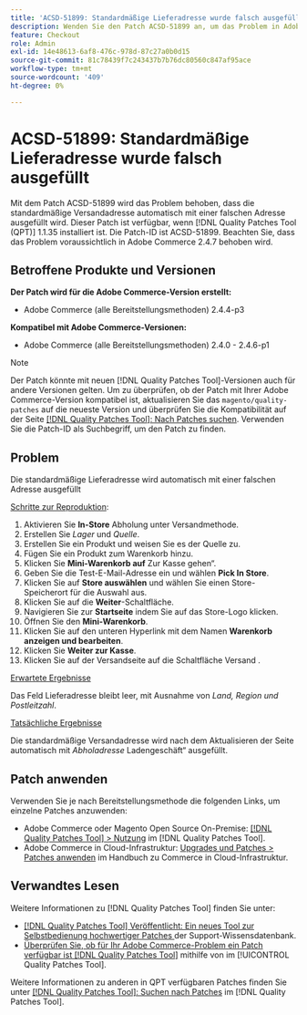 ```yaml
---
title: 'ACSD-51899: Standardmäßige Lieferadresse wurde falsch ausgefüllt'
description: Wenden Sie den Patch ACSD-51899 an, um das Problem in Adobe Commerce zu beheben, bei dem die standardmäßige Versandadresse automatisch mit einer falschen Adresse ausgefüllt wird.
feature: Checkout
role: Admin
exl-id: 14e48613-6af8-476c-978d-87c27a0b0d15
source-git-commit: 81c78439f7c243437b7b76dc80560c847af95ace
workflow-type: tm+mt
source-wordcount: '409'
ht-degree: 0%

---
```


# ACSD-51899: Standardmäßige Lieferadresse wurde falsch ausgefüllt

Mit dem Patch ACSD-51899 wird das Problem behoben, dass die standardmäßige Versandadresse automatisch mit einer falschen Adresse ausgefüllt wird. Dieser Patch ist verfügbar, wenn [!DNL Quality Patches Tool (QPT)] 1.1.35 installiert ist. Die Patch-ID ist ACSD-51899. Beachten Sie, dass das Problem voraussichtlich in Adobe Commerce 2.4.7 behoben wird.

## Betroffene Produkte und Versionen

**Der Patch wird für die Adobe Commerce-Version erstellt:**

* Adobe Commerce (alle Bereitstellungsmethoden) 2.4.4-p3

**Kompatibel mit Adobe Commerce-Versionen:**

* Adobe Commerce (alle Bereitstellungsmethoden) 2.4.0 - 2.4.6-p1

>[!NOTE]
>
>Der Patch könnte mit neuen [!DNL Quality Patches Tool]-Versionen auch für andere Versionen gelten. Um zu überprüfen, ob der Patch mit Ihrer Adobe Commerce-Version kompatibel ist, aktualisieren Sie das `magento/quality-patches` auf die neueste Version und überprüfen Sie die Kompatibilität auf der Seite [[!DNL Quality Patches Tool]: Nach Patches suchen](https://experienceleague.adobe.com/tools/commerce-quality-patches/index.html?lang=de). Verwenden Sie die Patch-ID als Suchbegriff, um den Patch zu finden.

## Problem

Die standardmäßige Lieferadresse wird automatisch mit einer falschen Adresse ausgefüllt

<u>Schritte zur Reproduktion</u>:

1. Aktivieren Sie **In-Store** Abholung unter Versandmethode.
1. Erstellen Sie *Lager* und *Quelle*.
1. Erstellen Sie ein Produkt und weisen Sie es der Quelle zu.
1. Fügen Sie ein Produkt zum Warenkorb hinzu.
1. Klicken Sie **Mini-Warenkorb auf** Zur Kasse gehen“.
1. Geben Sie die Test-E-Mail-Adresse ein und wählen **Pick In Store**.
1. Klicken Sie auf **Store auswählen** und wählen Sie einen Store-Speicherort für die Auswahl aus.
1. Klicken Sie auf die **Weiter**-Schaltfläche.
1. Navigieren Sie zur **Startseite** indem Sie auf das Store-Logo klicken.
1. Öffnen Sie den **Mini-Warenkorb**.
1. Klicken Sie auf den unteren Hyperlink mit dem Namen **Warenkorb anzeigen und bearbeiten**.
1. Klicken Sie **Weiter zur Kasse**.
1. Klicken Sie auf der Versandseite auf die Schaltfläche Versand .

<u>Erwartete Ergebnisse</u>

Das Feld Lieferadresse bleibt leer, mit Ausnahme von *Land, Region und Postleitzahl*.

<u>Tatsächliche Ergebnisse</u>

Die standardmäßige Versandadresse wird nach dem Aktualisieren der Seite automatisch mit *Abholadresse* Ladengeschäft“ ausgefüllt.

## Patch anwenden

Verwenden Sie je nach Bereitstellungsmethode die folgenden Links, um einzelne Patches anzuwenden:

* Adobe Commerce oder Magento Open Source On-Premise: [[!DNL Quality Patches Tool] > Nutzung](/help/tools/quality-patches-tool/usage.md) im [!DNL Quality Patches Tool].
* Adobe Commerce in Cloud-Infrastruktur: [Upgrades und Patches > Patches anwenden](https://experienceleague.adobe.com/docs/commerce-cloud-service/user-guide/develop/upgrade/apply-patches.html?lang=de) im Handbuch zu Commerce in Cloud-Infrastruktur.

## Verwandtes Lesen

Weitere Informationen zu [!DNL Quality Patches Tool] finden Sie unter:

* [[!DNL Quality Patches Tool] Veröffentlicht: Ein neues Tool zur Selbstbedienung hochwertiger Patches ](https://experienceleague.adobe.com/de/docs/commerce-knowledge-base/kb/announcements/commerce-announcements/magento-quality-patches-released-new-tool-to-self-serve-quality-patches) der Support-Wissensdatenbank.
* [Überprüfen Sie, ob für Ihr Adobe Commerce-Problem ein Patch verfügbar ist [!DNL Quality Patches Tool]](/help/tools/quality-patches-tool/patches-available-in-qpt/check-patch-for-magento-issue-with-magento-quality-patches.md) mithilfe von im [!UICONTROL Quality Patches Tool].


Weitere Informationen zu anderen in QPT verfügbaren Patches finden Sie unter [[!DNL Quality Patches Tool]: Suchen nach Patches](https://experienceleague.adobe.com/tools/commerce-quality-patches/index.html?lang=de) im [!DNL Quality Patches Tool].
